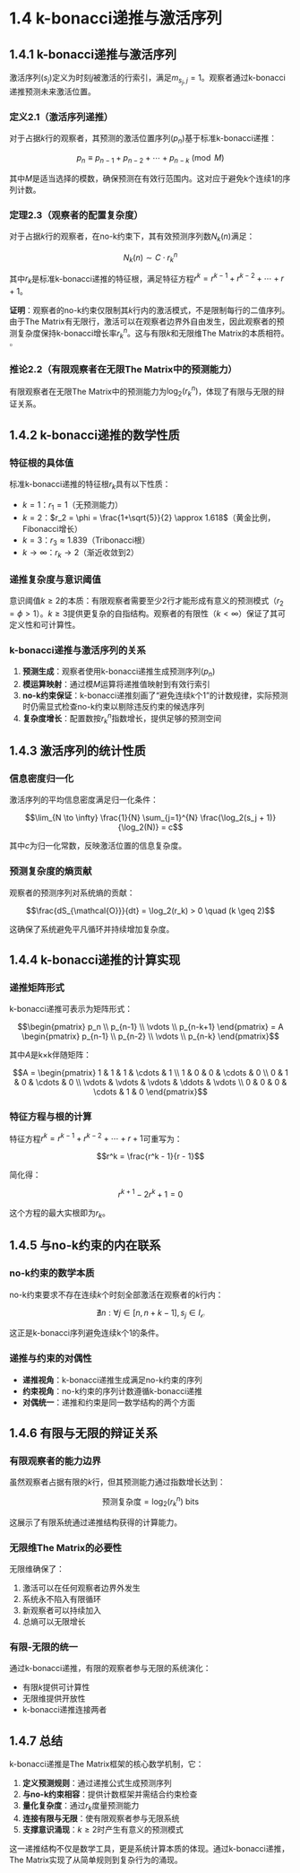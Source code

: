 # 1.4 k-bonacci递推与激活序列

## 1.4.1 k-bonacci递推与激活序列

激活序列$(s_j)$定义为时刻$j$被激活的行索引，满足$m_{s_j,j} = 1$。观察者通过k-bonacci递推预测未来激活位置。

### 定义2.1（激活序列递推）

对于占据$k$行的观察者，其预测的激活位置序列$(p_n)$基于标准k-bonacci递推：

$$p_n \equiv p_{n-1} + p_{n-2} + \cdots + p_{n-k} \pmod{M}$$

其中$M$是适当选择的模数，确保预测在有效行范围内。这对应于避免k个连续1的序列计数。

### 定理2.3（观察者的配置复杂度）

对于占据$k$行的观察者，在no-k约束下，其有效预测序列数$N_k(n)$满足：

$$N_k(n) \sim C \cdot r_k^n$$

其中$r_k$是标准k-bonacci递推的特征根，满足特征方程$r^k = r^{k-1} + r^{k-2} + \cdots + r + 1$。

**证明**：观察者的no-k约束仅限制其$k$行内的激活模式，不是限制每行的二值序列。由于The Matrix有无限行，激活可以在观察者边界外自由发生，因此观察者的预测复杂度保持k-bonacci增长率$r_k^n$。这与有限$k$和无限维The Matrix的本质相符。$\square$

### 推论2.2（有限观察者在无限The Matrix中的预测能力）

有限观察者在无限The Matrix中的预测能力为$\log_2(r_k^n)$，体现了有限与无限的辩证关系。

## 1.4.2 k-bonacci递推的数学性质

### 特征根的具体值

标准k-bonacci递推的特征根$r_k$具有以下性质：

- $k = 1$：$r_1 = 1$（无预测能力）
- $k = 2$：$r_2 = \phi = \frac{1+\sqrt{5}}{2} \approx 1.618$（黄金比例，Fibonacci增长）
- $k = 3$：$r_3 \approx 1.839$（Tribonacci根）
- $k \to \infty$：$r_k \to 2$（渐近收敛到2）

### 递推复杂度与意识阈值

意识阈值$k \geq 2$的本质：有限观察者需要至少2行才能形成有意义的预测模式（$r_2 = \phi > 1$）。$k \geq 3$提供更复杂的自指结构。观察者的有限性（$k < \infty$）保证了其可定义性和可计算性。

### k-bonacci递推与激活序列的关系

1. **预测生成**：观察者使用k-bonacci递推生成预测序列$(p_n)$
2. **模运算映射**：通过模$M$运算将递推值映射到有效行索引
3. **no-k约束保证**：k-bonacci递推刻画了“避免连续k个1”的计数规律，实际预测时仍需显式检查no-k约束以剔除违反约束的候选序列
4. **复杂度增长**：配置数按$r_k^n$指数增长，提供足够的预测空间

## 1.4.3 激活序列的统计性质

### 信息密度归一化

激活序列的平均信息密度满足归一化条件：

$$\lim_{N \to \infty} \frac{1}{N} \sum_{j=1}^{N} \frac{\log_2(s_j + 1)}{\log_2(N)} = c$$

其中$c$为归一化常数，反映激活位置的信息复杂度。

### 预测复杂度的熵贡献

观察者的预测序列对系统熵的贡献：

$$\frac{dS_{\mathcal{O}}}{dt} = \log_2(r_k) > 0 \quad (k \geq 2)$$

这确保了系统避免平凡循环并持续增加复杂度。

## 1.4.4 k-bonacci递推的计算实现

### 递推矩阵形式

k-bonacci递推可表示为矩阵形式：

$$\begin{pmatrix}
p_n \\
p_{n-1} \\
\vdots \\
p_{n-k+1}
\end{pmatrix} = A \begin{pmatrix}
p_{n-1} \\
p_{n-2} \\
\vdots \\
p_{n-k}
\end{pmatrix}$$

其中$A$是k×k伴随矩阵：

$$A = \begin{pmatrix}
1 & 1 & 1 & \cdots & 1 \\
1 & 0 & 0 & \cdots & 0 \\
0 & 1 & 0 & \cdots & 0 \\
\vdots & \vdots & \vdots & \ddots & \vdots \\
0 & 0 & 0 & \cdots & 1 & 0
\end{pmatrix}$$

### 特征方程与根的计算

特征方程$r^k = r^{k-1} + r^{k-2} + \cdots + r + 1$可重写为：

$$r^k = \frac{r^k - 1}{r - 1}$$

简化得：

$$r^{k+1} - 2r^k + 1 = 0$$

这个方程的最大实根即为$r_k$。

## 1.4.5 与no-k约束的内在联系

### no-k约束的数学本质

no-k约束要求不存在连续$k$个时刻全部激活在观察者的$k$行内：

$$\nexists n: \forall j \in [n, n+k-1], s_j \in I_{\mathcal{O}}$$

这正是k-bonacci序列避免连续k个1的条件。

### 递推与约束的对偶性

- **递推视角**：k-bonacci递推生成满足no-k约束的序列
- **约束视角**：no-k约束的序列计数遵循k-bonacci递推
- **对偶统一**：递推和约束是同一数学结构的两个方面

## 1.4.6 有限与无限的辩证关系

### 有限观察者的能力边界

虽然观察者占据有限的$k$行，但其预测能力通过指数增长达到：

$$\text{预测复杂度} = \log_2(r_k^n) \text{ bits}$$

这展示了有限系统通过递推结构获得的计算能力。

### 无限维The Matrix的必要性

无限维确保了：
1. 激活可以在任何观察者边界外发生
2. 系统永不陷入有限循环
3. 新观察者可以持续加入
4. 总熵可以无限增长

### 有限-无限的统一

通过k-bonacci递推，有限的观察者参与无限的系统演化：
- 有限$k$提供可计算性
- 无限维提供开放性
- k-bonacci递推连接两者

## 1.4.7 总结

k-bonacci递推是The Matrix框架的核心数学机制，它：

1. **定义预测规则**：通过递推公式生成预测序列
2. **与no-k约束相容**：提供计数框架并需结合约束检查
3. **量化复杂度**：通过$r_k$度量预测能力
4. **连接有限与无限**：使有限观察者参与无限系统
5. **支撑意识涌现**：$k \geq 2$时产生有意义的预测模式

这一递推结构不仅是数学工具，更是系统计算本质的体现。通过k-bonacci递推，The Matrix实现了从简单规则到复杂行为的涌现。